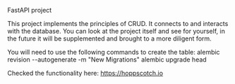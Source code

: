 FastAPI project

This project implements the principles of CRUD.
It connects to and interacts with the database.
You can look at the project itself and see for yourself, in the future it will be supplemented and brought to a more diligent form.

You will need to use the following commands to create the table:
alembic revision --autogenerate -m "New Migrations"
alembic upgrade head

Checked the functionality here: https://hoppscotch.io
